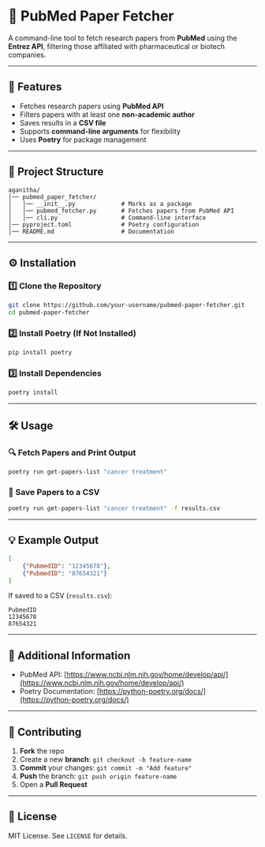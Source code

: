 
# 📄 PubMed Paper Fetcher

A command-line tool to fetch research papers from **PubMed** using the **Entrez API**, filtering those affiliated with pharmaceutical or biotech companies.

---

## 🚀 Features

- Fetches research papers using **PubMed API**  
- Filters papers with at least one **non-academic author**  
- Saves results in a **CSV file**  
- Supports **command-line arguments** for flexibility  
- Uses **Poetry** for package management  

---

## 📂 Project Structure

```
aganitha/
│── pubmed_paper_fetcher/
│   │── __init__.py             # Marks as a package
│   │── pubmed_fetcher.py       # Fetches papers from PubMed API
│   │── cli.py                  # Command-line interface
│── pyproject.toml              # Poetry configuration
│── README.md                   # Documentation
```

---

## ⚙️ Installation

### 1️⃣ Clone the Repository

```sh
git clone https://github.com/your-username/pubmed-paper-fetcher.git
cd pubmed-paper-fetcher
```

### 2️⃣ Install Poetry (If Not Installed)

```sh
pip install poetry
```

### 3️⃣ Install Dependencies

```sh
poetry install
```

---

## 🛠 Usage

### 🔍 Fetch Papers and Print Output

```sh
poetry run get-papers-list "cancer treatment"
```

### 💾 Save Papers to a CSV

```sh
poetry run get-papers-list "cancer treatment" -f results.csv
```

---

## 💡 Example Output

```json
[
    {"PubmedID": "12345678"},
    {"PubmedID": "87654321"}
]
```

If saved to a CSV (`results.csv`):

```
PubmedID
12345678
87654321
```

---

## 🔗 Additional Information

- PubMed API: [https://www.ncbi.nlm.nih.gov/home/develop/api/](https://www.ncbi.nlm.nih.gov/home/develop/api/)  
- Poetry Documentation: [https://python-poetry.org/docs/](https://python-poetry.org/docs/)  

---

## 🤝 Contributing

1. **Fork** the repo  
2. Create a new **branch**: `git checkout -b feature-name`  
3. **Commit** your changes: `git commit -m "Add feature"`  
4. **Push** the branch: `git push origin feature-name`  
5. Open a **Pull Request**  

---

## 📜 License

MIT License. See `LICENSE` for details.